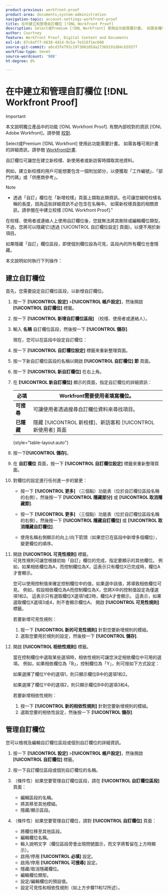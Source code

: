 ```yaml
---
product-previous: workfront-proof
product-area: documents;system-administration
navigation-topic: account-settings-workfront-proof
title: 在中建立和管理自訂欄位 [!DNL Workfront Proof]
description: Select或Premium [!DNL Workfront] 使用此功能需要計畫。 如需各種可用計畫的詳細資訊，請參閱Workfront計畫。
author: Courtney
feature: Workfront Proof, Digital Content and Documents
exl-id: 87c8aff7-b638-4d14-9c5a-7e316f1ec608
source-git-commit: a6cd3fe793c197308105da27369191d84cb59377
workflow-type: tm+mt
source-wordcount: '988'
ht-degree: 0%

---
```


# 在中建立和管理自訂欄位 [!DNL Workfront Proof]

>[!IMPORTANT]
>
>本文說明獨立產品中的功能 [!DNL Workfront Proof]. 有關內部校對的資訊 [!DNL Adobe Workfront]，請參閱 [校對](../../../review-and-approve-work/proofing/proofing.md).

Select或Premium [!DNL Workfront] 使用此功能需要計畫。 如需各種可用計畫的詳細資訊，請參閱 [Workfront計畫](https://www.workfront.com/plans).

自訂欄位可讓您在建立新校樣、新使用者或新訪客時擷取其他資料。

例如，建立新校樣的用戶可能想要包含一個附加部分，以便獲取「工作編號」、「部門代碼」或「供應商參考」。

>[!NOTE]
>
>* 透過「自訂」欄位在「新增校樣」頁面上擷取此類資訊，也可讓您縮短校樣名稱的長度，因為這些詳細資訊不必包含在名稱中。 如需新校樣頁面的相關資訊，請參閱在中建立校樣 [!DNL Workfront Proof].&quot;
>
>在校樣、使用者或連絡人上使用自訂欄位後，您就無法將其刪除或編輯欄位類型。 不過，您將可以隱藏它(透過 [!UICONTROL 自訂欄位設定] 頁面)，以便不用於新項目。
>
>如果隱藏「自訂」欄位區段，即使個別欄位設為可見，區段內的所有欄位也會隱藏。

本文說明如何執行下列操作：

## 建立自訂欄位

首先，您需要設定自訂欄位區段，以新增自訂欄位。

1. 按一下 **[!UICONTROL 設定]** >**[!UICONTROL 帳戶設定]**，然後開啟 **[!UICONTROL 自訂欄位]** 標籤。

1. 按一下 **[!UICONTROL 新增自訂欄位區段]** （校樣、使用者或連絡人）。
1. 輸入 **名稱** 自訂欄位區段，然後按一下 **[!UICONTROL 儲存]**.

   現在，您可以在區段中設定自訂欄位：

1. 按一下 **[!UICONTROL 自訂欄位設定]** 標籤來重新整理頁面。
1. 按一下新自訂欄位區段的名稱以開啟 **[!UICONTROL 自訂欄位] 節** 頁面。
1. 按一下 **[!UICONTROL 新自訂欄位]** 在右上角。
1. 在 **[!UICONTROL 新自訂欄位]** 顯示的頁面，指定自訂欄位的詳細資訊：

   | **必填** | Workfront需要使用者填寫欄位。 |
   |---|---|
   | **可搜尋** | 可讓使用者透過搜尋自訂欄位資料來尋找項目。 |
   | **已隱藏** | 隱藏 [!UICONTROL 新校樣]、新訪客和 [!UICONTROL 新使用者] 頁面 |

   {style=&quot;table-layout:auto&quot;}

1. 按一下&#x200B;**[!UICONTROL 儲存]**。
1. 在 **自訂欄位** 頁面，按一下 **[!UICONTROL 自訂欄位設定]** 標籤來重新整理頁面。

1. 對欄位的設定進行任何進一步的變更：

   * 按一下 **[!UICONTROL 更多]** （三個點）功能表（位於自訂欄位區段名稱的右側），然後按一下 **[!UICONTROL 隱藏部分]** 或 **[!UICONTROL 取消隱藏節]**.

   * 按一下 **[!UICONTROL 更多]** （三個點）功能表（位於自訂欄位區段名稱的右側），然後按一下 **[!UICONTROL 隱藏自訂欄位]** 或 **[!UICONTROL 取消隱藏自訂欄位]**.

   * 使用名稱右側顯示的向上/向下箭頭（如果您已在區段中新增多個欄位），變更欄位的順序。

1. 開啟 **[!UICONTROL 可見性規則]** 標籤。\
   可見性規則可讓您根據初始「自訂」欄位的完成，指定要顯示的其他欄位。 例如，如果相依欄位為A，而控制欄位為X，這表示只有欄位X已完成時，欄位A才會顯示。

   您可以使用控制值來確定控制欄位中的值，如果選中該值，將導致相依欄位可見。 例如，假設相依欄位為A而控制欄位為X，您將X中的控制值設定為僅選項1和2。 這表示只有選取欄位X選項1或2時，欄位A才會顯示。 這表示，如果選取欄位X選項3或4，則不會顯示欄位A。 開啟 **[!UICONTROL 可見性規則]** 標籤。

   若要新增可見性規則：

   1. 按一下 **[!UICONTROL 新的可見性規則]** 針對您要新增規則的模組。
   1. 選取您要用於規則的設定，然後按一下 **[!UICONTROL 儲存]**.

1. 開啟 **[!UICONTROL 相依性規則]** 標籤。

   當在控制欄位中選取某些選項時，相依性規則可讓您決定相依欄位中可用的選項。 例如，如果相依欄位為「B」，控制欄位為「Y」，則可按如下方式設定：

   如果選擇了欄位Y中的選項1，則只顯示欄位B中的選項1和2。

   如果選擇了欄位Y中的選項2，則只顯示欄位B中的選項3和4。

   若要新增相依性規則：

   1. 按一下 **[!UICONTROL 新的相依性規則]** 針對您要新增規則的模組。
   1. 選取您要的相依性設定，然後按一下 **[!UICONTROL 儲存]**.

## 管理自訂欄位

您可以檢視及編輯自訂欄位區段或個別自訂欄位的詳細資訊。

1. 按一下 **[!UICONTROL 設定]** >**[!UICONTROL 帳戶設定]**，然後開啟 **[!UICONTROL 自訂欄位]** 標籤。

1. 按一下自訂欄位區段或個別自訂欄位的名稱。
1. （條件性）如果您要管理自訂欄位區段，請在 **[!UICONTROL 自訂欄位區段]** 頁面：

   * 編輯區段的名稱。
   * 將其移至其他模組。
   * 隱藏/顯示區段。

1. （條件性）如果您要管理自訂欄位，請對 **[!UICONTROL 自訂欄位]** 頁面：

   * 將欄位移至其他區段。
   * 編輯欄位名稱。
   * 輸入說明文字（欄位區段旁會出現問號圖示，而文字將暫留在上方時顯示）。
   * 啟用/停用 **[!UICONTROL 必填]** 設定。
   * 啟用/停用 **[!UICONTROL 可搜尋]** 設定。
   * 隱藏/取消隱藏欄位。
   * 編輯欄位類型。
   * 設定/編輯欄位的預設值。
   * 設定可見性和相依性規則（如上方步驟11和12所述）。
